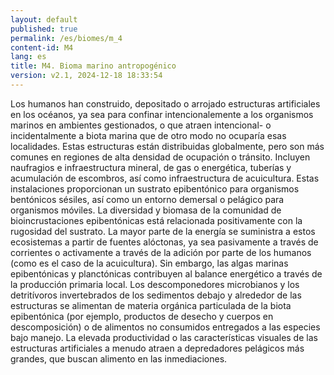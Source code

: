 ```yaml
---
layout: default
published: true
permalink: /es/biomes/m_4
content-id: M4
lang: es
title: M4. Bioma marino antropogénico
version: v2.1, 2024-12-18 18:33:54
---
```


Los humanos han construido, depositado o arrojado estructuras artificiales en los océanos, ya sea para confinar intencionalemente a los organismos marinos en ambientes gestionados, o que atraen intencional- o incidentalmente a biota marina que de otro modo no ocuparía esas localidades. Estas estructuras están distribuidas globalmente, pero son más comunes en regiones de alta densidad de ocupación o tránsito. Incluyen naufragios e infraestructura mineral, de gas o energética, tuberías y acumulación de escombros, así como infraestructura de acuicultura.
Estas instalaciones proporcionan un sustrato epibentónico para organismos bentónicos sésiles, así como un entorno demersal o pelágico para organismos móviles. La diversidad y biomasa de la comunidad de bioincrustaciones epibentónicas está relacionada positivamente con la rugosidad del sustrato. La mayor parte de la energía se suministra a estos ecosistemas a partir de fuentes alóctonas, ya sea pasivamente a través de corrientes o activamente a través de la adición por parte de los humanos (como es el caso de la acuicultura). Sin embargo, las algas marinas epibentónicas y planctónicas contribuyen al balance energético a través de la producción primaria local.
Los descomponedores microbianos y los detritívoros invertebrados de los sedimentos debajo y alrededor de las estructuras se alimentan de materia orgánica particulada de la biota epibentónica (por ejemplo, productos de desecho y cuerpos en descomposición) o de alimentos no consumidos entregados a las especies bajo manejo. La elevada productividad o las características visuales de las estructuras artificiales a menudo atraen a depredadores pelágicos más grandes, que buscan alimento en las inmediaciones.

